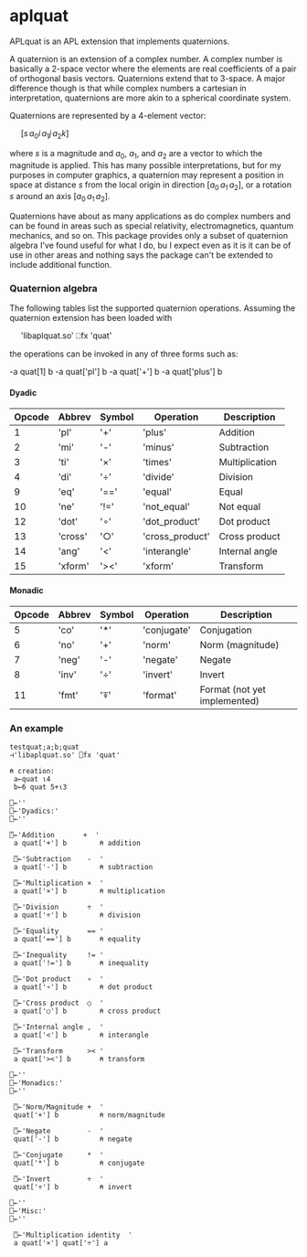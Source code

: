 # aplquat
APLquat is an APL extension that implements quaternions.

A quaternion is an extension of a complex number.  A complex number is
basically a 2-space vector where the elements are real coefficients of
a pair of orthogonal basis vectors.  Quaternions extend that to 3-space.
A major difference though is that while complex numbers a cartesian in
interpretation, quaternions are more akin to a spherical coordinate system.

Quaternions are represented by a 4-element vector:

&nbsp;&nbsp;&nbsp;&nbsp; $[ s\, a_0i\, a_1j\, a_2k]$

where $s$ is a magnitude and $a_0$, $a_1$, and $a_2$ are a vector to which the
magnitude is applied.  This has many possible interpretations, but for my
purposes in computer graphics, a quaternion may represent a position
in space at distance $s$ from the local origin in direction
$[ a_0\, a_1\, a_2 ]$, or a rotation $s$ around an axis $[ a_0\, a_1\, a_2 ]$.

Quaternions have about as many applications as do complex numbers and can be
found in areas such as special relativity, electromagnetics, quantum
mechanics, and so on.  This package provides only a subset of quaternion
algebra I've found useful for what I do, bu I expect even as it is it can
be of use in other areas and nothing says the package can't be extended to
include additional function.


### Quaternion algebra

The following tables list the supported quaternion operations.  Assuming
the quaternion extension has been loaded with

&nbsp;&nbsp;&nbsp;&nbsp; 'libaplquat.so' ⎕fx 'quat'

the operations can be invoked in any of three forms such as:

-a quat[1] b
-a quat['pl'] b
-a quat['+'] b
-a quat['plus'] b


#### Dyadic

| Opcode | Abbrev | Symbol | Operation       | Description      |
| ------ | ------ | ------ | --------------- | ---------------- |
|  1     | 'pl'   | '+'    | 'plus'          | Addition |
|  2     | 'mi'   | '-'    | 'minus'         | Subtraction |
|  3     | 'ti'   | '×'    | 'times'         | Multiplication |
|  4     | 'di'   | '÷'    | 'divide'        | Division |
|  9     | 'eq'   | '=='   | 'equal'         | Equal |
| 10     | 'ne'   | '!='   | 'not_equal'     | Not equal |
| 12     | 'dot'  | '∘'    | 'dot_product'   | Dot product |
| 13     | 'cross'| '○'    | 'cross_product' | Cross product |
| 14     | 'ang'  | '<'    | 'interangle'    | Internal angle |
| 15     | 'xform'| '><'   | 'xform'         | Transform |

#### Monadic

| Opcode | Abbrev | Symbol | Operation       | Description      |
| ------ | ------ | ------ | --------------- | ---------------- |
|  5     | 'co'   | '*'    | 'conjugate'     | Conjugation |
|  6     | 'no'   | '+'    | 'norm'          | Norm (magnitude) |
|  7     | 'neg'  | '-'    | 'negate'        | Negate |
|  8     | 'inv'  | '÷'    | 'invert'        | Invert |
| 11     | 'fmt'  | '⍕'    | 'format'        | Format  (not yet implemented) |

### An example
~~~
testquat;a;b;quat
⊣'libaplquat.so' ⎕fx 'quat'

⍝ creation:
 a←quat ⍳4
 b←6 quat 5+⍳3

⎕←''
⎕←'Dyadics:'
⎕←''

⍞←'Addition       +  '
 a quat['+'] b        ⍝ addition
 
 ⍞←'Subtraction    -  '
 a quat['-'] b	      ⍝ subtraction
 
 ⍞←'Multiplication ×  '
 a quat['×'] b	      ⍝ multiplication
 
 ⍞←'Division       ÷  '
 a quat['÷'] b	      ⍝ division
 
 ⍞←'Equality       == '
 a quat['=='] b	      ⍝ equality
 
 ⍞←'Inequality     != '
 a quat['!='] b	      ⍝ inequality
 
 ⍞←'Dot product    ∘  '
 a quat['∘'] b	      ⍝ dot product
 
 ⍞←'Cross product  ○  '
 a quat['○'] b	      ⍝ cross product
 
 ⍞←'Internal angle ,  '
 a quat['<'] b	      ⍝ interangle
 
 ⍞←'Transform      >< '
 a quat['><'] b	      ⍝ transform
 
⎕←''
⎕←'Monadics:'
⎕←''

 ⍞←'Norm/Magnitude +  '
 quat['+'] b	      ⍝ norm/magnitude
 
 ⍞←'Negate         -  '
 quat['-'] b	      ⍝ negate
 
 ⍞←'Conjugate      *  '
 quat['*'] b	      ⍝ conjugate
 
 ⍞←'Invert         ÷  '
 quat['÷'] b	      ⍝ invert

⎕←''
⎕←'Misc:'
⎕←''

 ⍞←'Multiplication identity  '
 a quat['×'] quat['÷'] a
 ~~~

